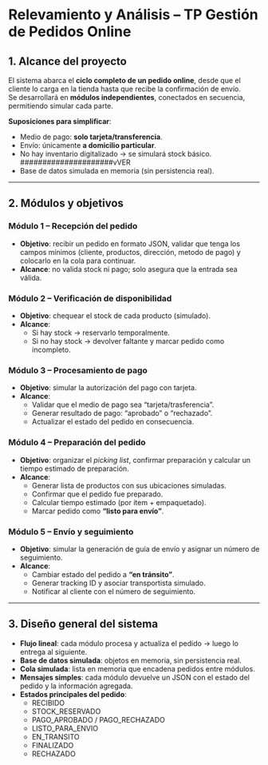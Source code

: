 
# Relevamiento y Análisis – TP Gestión de Pedidos Online

## 1. Alcance del proyecto
El sistema abarca el **ciclo completo de un pedido online**, desde que el cliente lo carga en la tienda hasta que recibe la confirmación de envío.  
Se desarrollará en **módulos independientes**, conectados en secuencia, permitiendo simular cada parte.  

**Suposiciones para simplificar**:
- Medio de pago: **solo tarjeta/transferencia**.  
- Envío: únicamente **a domicilio particular**.  
- No hay inventario digitalizado → se simulará stock básico. #####################vVER 
- Base de datos simulada en memoria (sin persistencia real).  

---

## 2. Módulos y objetivos

### Módulo 1 – Recepción del pedido
- **Objetivo**: recibir un pedido en formato JSON, validar que tenga los campos mínimos (cliente, productos, dirección, metodo de pago) y colocarlo en la cola para continuar.  
- **Alcance**: no valida stock ni pago; solo asegura que la entrada sea válida.  

### Módulo 2 – Verificación de disponibilidad
- **Objetivo**: chequear el stock de cada producto (simulado).  
- **Alcance**:  
  - Si hay stock → reservarlo temporalmente.  
  - Si no hay stock → devolver faltante y marcar pedido como incompleto.  

### Módulo 3 – Procesamiento de pago
- **Objetivo**: simular la autorización del pago con tarjeta.  
- **Alcance**:  
  - Validar que el medio de pago sea “tarjeta/trasferencia”.  
  - Generar resultado de pago: “aprobado” o “rechazado”.  
  - Actualizar el estado del pedido en consecuencia.  

### Módulo 4 – Preparación del pedido
- **Objetivo**: organizar el *picking list*, confirmar preparación y calcular un tiempo estimado de preparación.  
- **Alcance**:  
  - Generar lista de productos con sus ubicaciones simuladas.  
  - Confirmar que el pedido fue preparado.  
  - Calcular tiempo estimado (por ítem + empaquetado).  
  - Marcar pedido como **“listo para envío”**.  

### Módulo 5 – Envío y seguimiento
- **Objetivo**: simular la generación de guía de envío y asignar un número de seguimiento.  
- **Alcance**:  
  - Cambiar estado del pedido a **“en tránsito”**.  
  - Generar tracking ID y asociar transportista simulado.  
  - Notificar al cliente con el número de seguimiento.  

---

## 3. Diseño general del sistema
- **Flujo lineal**: cada módulo procesa y actualiza el pedido → luego lo entrega al siguiente.  
- **Base de datos simulada**: objetos en memoria, sin persistencia real.  
- **Cola simulada**: lista en memoria que encadena pedidos entre módulos.  
- **Mensajes simples**: cada módulo devuelve un JSON con el estado del pedido y la información agregada.  
- **Estados principales del pedido**:  
  - RECIBIDO  
  - STOCK_RESERVADO  
  - PAGO_APROBADO / PAGO_RECHAZADO  
  - LISTO_PARA_ENVIO  
  - EN_TRANSITO  
  - FINALIZADO  
  - RECHAZADO
